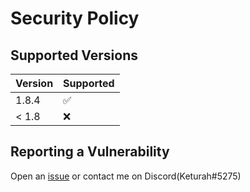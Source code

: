 # Security Policy

## Supported Versions

| Version | Supported          |
| ------- | ------------------ |
| 1.8.4   | :white_check_mark: |
| < 1.8   | :x:                |

## Reporting a Vulnerability

Open an [issue](https://github.com/TheBozzz34/Refractor/issues) or contact me on Discord(Keturah#5275)
